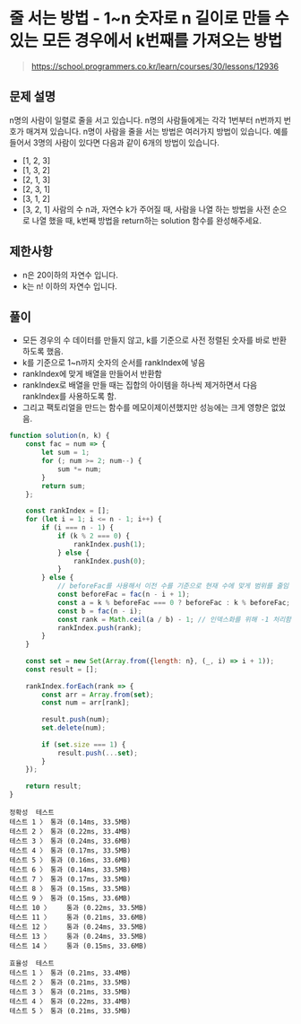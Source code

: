 # 줄 서는 방법 - 1~n 숫자로 n 길이로 만들 수 있는 모든 경우에서 k번째를 가져오는 방법
> https://school.programmers.co.kr/learn/courses/30/lessons/12936

## 문제 설명
n명의 사람이 일렬로 줄을 서고 있습니다. n명의 사람들에게는 각각 1번부터 n번까지 번호가 매겨져 있습니다. n명이 사람을 줄을 서는 방법은 여러가지 방법이 있습니다. 예를 들어서 3명의 사람이 있다면 다음과 같이 6개의 방법이 있습니다.

- [1, 2, 3]
- [1, 3, 2]
- [2, 1, 3]
- [2, 3, 1]
- [3, 1, 2]
- [3, 2, 1]
사람의 수 n과, 자연수 k가 주어질 때, 사람을 나열 하는 방법을 사전 순으로 나열 했을 때, k번째 방법을 return하는 solution 함수를 완성해주세요.

## 제한사항
- n은 20이하의 자연수 입니다.
- k는 n! 이하의 자연수 입니다.

## 풀이
- 모든 경우의 수 데이터를 만들지 않고, k를 기준으로 사전 정렬된 숫자를 바로 반환하도록 했음.
- k를 기준으로 1~n까지 숫자의 순서를 rankIndex에 넣음
- rankIndex에 맞게 배열을 만들어서 반환함
- rankIndex로 배열을 만들 때는 집합의 아이템을 하나씩 제거하면서 다음 rankIndex를 사용하도록 함.
- 그리고 팩토리얼을 만드는 함수를 메모이제이션했지만 성능에는 크게 영향은 없었음.

```js
function solution(n, k) {
    const fac = num => {
        let sum = 1;
        for (; num >= 2; num--) {
            sum *= num;
        }
        return sum;
    };
    
    const rankIndex = [];
    for (let i = 1; i <= n - 1; i++) {
        if (i === n - 1) {
            if (k % 2 === 0) {
                rankIndex.push(1);
            } else {
                rankIndex.push(0);
            }
        } else {
            // beforeFac를 사용해서 이전 수를 기준으로 현재 수에 맞게 범위를 줄임
            const beforeFac = fac(n - i + 1);
            const a = k % beforeFac === 0 ? beforeFac : k % beforeFac;
            const b = fac(n - i);
            const rank = Math.ceil(a / b) - 1; // 인덱스화를 위해 -1 처리함
            rankIndex.push(rank);
        }
    }
    
    const set = new Set(Array.from({length: n}, (_, i) => i + 1));
    const result = [];
    
    rankIndex.forEach(rank => {
        const arr = Array.from(set);
        const num = arr[rank];
        
        result.push(num);
        set.delete(num);
        
        if (set.size === 1) {
            result.push(...set);
        }
    });
    
    return result;
}
```
```
정확성  테스트
테스트 1 〉	통과 (0.14ms, 33.5MB)
테스트 2 〉	통과 (0.22ms, 33.4MB)
테스트 3 〉	통과 (0.24ms, 33.6MB)
테스트 4 〉	통과 (0.17ms, 33.5MB)
테스트 5 〉	통과 (0.16ms, 33.6MB)
테스트 6 〉	통과 (0.14ms, 33.5MB)
테스트 7 〉	통과 (0.17ms, 33.5MB)
테스트 8 〉	통과 (0.15ms, 33.5MB)
테스트 9 〉	통과 (0.15ms, 33.6MB)
테스트 10 〉	통과 (0.22ms, 33.5MB)
테스트 11 〉	통과 (0.21ms, 33.6MB)
테스트 12 〉	통과 (0.24ms, 33.5MB)
테스트 13 〉	통과 (0.24ms, 33.5MB)
테스트 14 〉	통과 (0.15ms, 33.6MB)

효율성  테스트
테스트 1 〉	통과 (0.21ms, 33.4MB)
테스트 2 〉	통과 (0.21ms, 33.5MB)
테스트 3 〉	통과 (0.21ms, 33.5MB)
테스트 4 〉	통과 (0.22ms, 33.4MB)
테스트 5 〉	통과 (0.21ms, 33.5MB)
```
